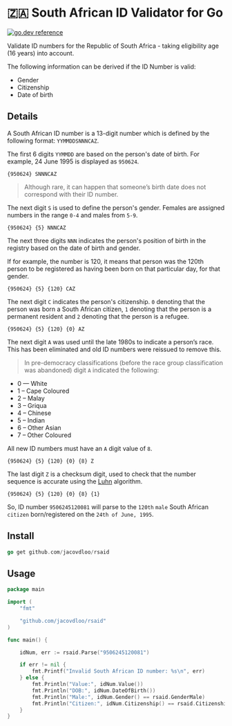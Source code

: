 # 🇿🇦 South African ID Validator for Go

[![go.dev reference](https://img.shields.io/badge/go.dev-reference-007d9c?logo=go&logoColor=white&style=flat-square)](https://pkg.go.dev/mod/github.com/jacovdloo/rsaid)

Validate ID numbers for the Republic of South Africa - taking eligibility age (16 years) into account.

The following information can be derived if the ID Number is valid:

- Gender
- Citizenship
- Date of birth

## Details

A South African ID number is a 13-digit number which is defined by the following format: `YYMMDDSNNNCAZ`.

The first 6 digits `YYMMDD` are based on the person's date of birth. For example, 24 June 1995 is displayed as `950624`.

`{950624} SNNNCAZ`

> Although rare, it can happen that someone’s birth date does not correspond with their ID number.

The next digit `S` is used to define the person's gender. Females are assigned numbers in the range `0-4` and males from `5-9`.

`{950624} {5} NNNCAZ`

The next three digits `NNN` indicates the person's position of birth in the registry based on the date of birth and gender.

If for example, the number is 120, it means that person was the 120th person to be registered as having been born on that particular day, for that gender.

`{950624} {5} {120} CAZ`

The next digit `C` indicates the person's citizenship. `0` denoting that the person was born a South African citizen, `1` denoting that the person is a permanent resident and `2` denoting that the person is a refugee.

`{950624} {5} {120} {0} AZ`

The next digit `A` was used until the late 1980s to indicate a person’s race. This has been eliminated and old ID numbers were reissued to remove this.

> In pre-democracy classifications (before the race group classification was abandoned) digit `A` indicated the following:

- 0 — White
- 1 – Cape Coloured
- 2 – Malay
- 3 – Griqua
- 4 – Chinese
- 5 – Indian
- 6 – Other Asian
- 7 – Other Coloured

All new ID numbers must have an `A` digit value of `8`.

`{950624} {5} {120} {0} {8} Z`

The last digit `Z` is a checksum digit, used to check that the number sequence is accurate using the [Luhn](https://en.wikipedia.org/wiki/Luhn_algorithm) algorithm.

`{950624} {5} {120} {0} {8} {1}`

So, ID number `9506245120081` will parse to the `120th` `male` South African `citizen` born/registered on the `24th of June, 1995`.

## Install

```go
go get github.com/jacovdloo/rsaid
```

## Usage

```go
package main

import (
	"fmt"

	"github.com/jacovdloo/rsaid"
)

func main() {

	idNum, err := rsaid.Parse("9506245120081")

	if err != nil {
		fmt.Printf("Invalid South African ID number: %s\n", err)
	} else {
		fmt.Println("Value:", idNum.Value())                                     // Value: 9506245120081
		fmt.Println("DOB:", idNum.DateOfBirth())                                 // DOB: 1995-06-24 00:00:00 +0200 SAST
		fmt.Println("Male:", idNum.Gender() == rsaid.GenderMale)                 // Male: true
		fmt.Println("Citizen:", idNum.Citizenship() == rsaid.CitizenshipCitizen) // Citizen: true
	}
}
```
